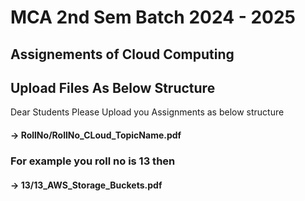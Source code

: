# MCA 2nd Sem Batch 2024 - 2025
## Assignements of Cloud Computing

## Upload Files As Below Structure

<p>Dear Students Please Upload you Assignments as below structure</p>

#### -> RollNo/RollNo_CLoud_TopicName.pdf

### For example you roll no is 13 then
#### -> 13/13_AWS_Storage_Buckets.pdf

